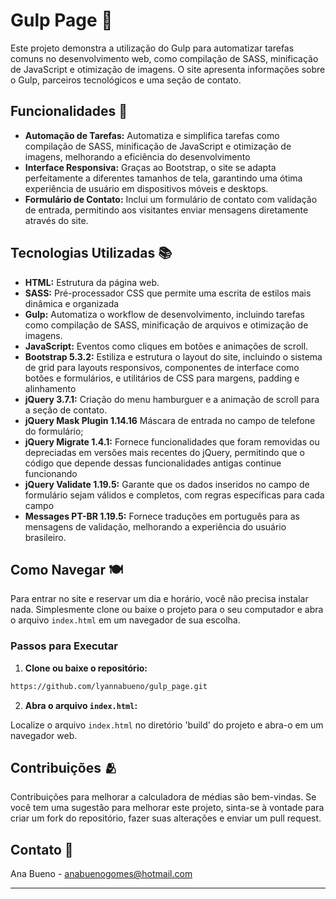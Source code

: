 # Gulp Page 🥤

Este projeto demonstra a utilização do Gulp para automatizar tarefas comuns no desenvolvimento web, como compilação de SASS, minificação de JavaScript e otimização de imagens. O site apresenta informações sobre o Gulp, parceiros tecnológicos e uma seção de contato.

## Funcionalidades 🌟

- **Automação de Tarefas:** Automatiza e simplifica tarefas como compilação de SASS, minificação de JavaScript e otimização de imagens, melhorando a eficiência do desenvolvimento
- **Interface Responsiva:** Graças ao Bootstrap, o site se adapta perfeitamente a diferentes tamanhos de tela, garantindo uma ótima experiência de usuário em dispositivos móveis e desktops.
- **Formulário de Contato:** Inclui um formulário de contato com validação de entrada, permitindo aos visitantes enviar mensagens diretamente através do site.

## Tecnologias Utilizadas 📚

- **HTML:** Estrutura da página web.
- **SASS:** Pré-processador CSS que permite uma escrita de estilos mais dinâmica e organizada
- **Gulp:** Automatiza o workflow de desenvolvimento, incluindo tarefas como compilação de SASS, minificação de arquivos e otimização de imagens.
- **JavaScript:** Eventos como cliques em botões e animações de scroll.
- **Bootstrap 5.3.2:** Estiliza e estrutura o layout do site, incluindo o sistema de grid para layouts responsivos, componentes de interface como botões e formulários, e utilitários de CSS para margens, padding e alinhamento
- **jQuery 3.7.1:** Criação do menu hamburguer e a animação de scroll para a seção de contato.
- **jQuery Mask Plugin 1.14.16** Máscara de entrada no campo de telefone do formulário;
- **jQuery Migrate 1.4.1:** Fornece funcionalidades que foram removidas ou depreciadas em versões mais recentes do jQuery, permitindo que o código que depende dessas funcionalidades antigas continue funcionando
- **jQuery Validate 1.19.5:** Garante que os dados inseridos no campo de formulário sejam válidos e completos, com regras específicas para cada campo
- **Messages PT-BR 1.19.5:** Fornece traduções em português para as mensagens de validação, melhorando a experiência do usuário brasileiro.

## Como Navegar 🍽️

Para entrar no site e reservar um dia e horário, você não precisa instalar nada. Simplesmente clone ou baixe o projeto para o seu computador e abra o arquivo `index.html` em um navegador de sua escolha.

### Passos para Executar

1. **Clone ou baixe o repositório:**

```bash
https://github.com/lyannabueno/gulp_page.git
```

2. **Abra o arquivo `index.html`:**

Localize o arquivo `index.html` no diretório 'build' do projeto e abra-o em um navegador web.

## Contribuições 🫂

Contribuições para melhorar a calculadora de médias são bem-vindas. Se você tem uma sugestão para melhorar este projeto, sinta-se à vontade para criar um fork do repositório, fazer suas alterações e enviar um pull request.

## Contato 📩

Ana Bueno - anabuenogomes@hotmail.com

---
